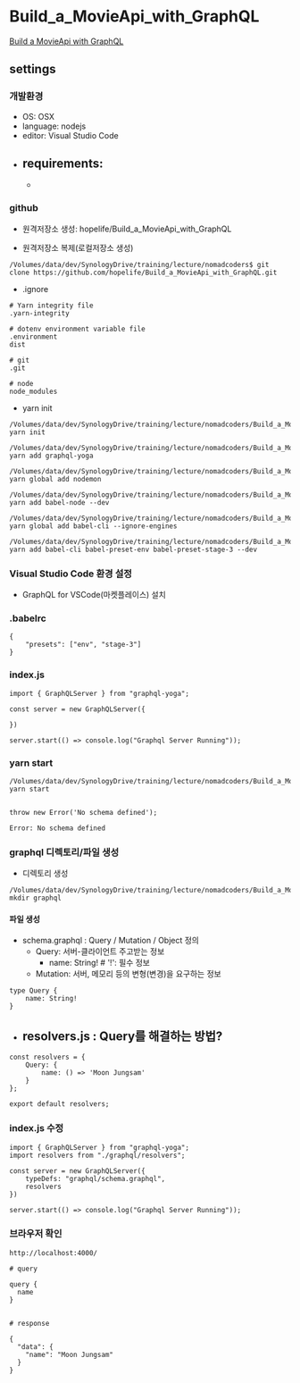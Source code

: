 # Build_a_MovieApi_with_GraphQL

[Build a MovieApi with GraphQL](https://academy.nomadcoders.co/courses/357405/lectures/5476213)

## settings

### 개발환경
- OS: OSX
- language: nodejs
- editor: Visual Studio Code
- requirements:
  - 
  - 

### github
- 원격저장소 생성: hopelife/Build_a_MovieApi_with_GraphQL

- 원격저장소 복제(로컬저장소 생성)
```
/Volumes/data/dev/SynologyDrive/training/lecture/nomadcoders$ git clone https://github.com/hopelife/Build_a_MovieApi_with_GraphQL.git
```

- .ignore
```
# Yarn integrity file
.yarn-integrity

# dotenv environment variable file
.environment
dist

# git
.git

# node
node_modules
```

- yarn init
```
/Volumes/data/dev/SynologyDrive/training/lecture/nomadcoders/Build_a_MovieApi_with_GraphQL$ yarn init

/Volumes/data/dev/SynologyDrive/training/lecture/nomadcoders/Build_a_MovieApi_with_GraphQL$ yarn add graphql-yoga

/Volumes/data/dev/SynologyDrive/training/lecture/nomadcoders/Build_a_MovieApi_with_GraphQL$ yarn global add nodemon

/Volumes/data/dev/SynologyDrive/training/lecture/nomadcoders/Build_a_MovieApi_with_GraphQL$ yarn add babel-node --dev

/Volumes/data/dev/SynologyDrive/training/lecture/nomadcoders/Build_a_MovieApi_with_GraphQL$ yarn global add babel-cli --ignore-engines

/Volumes/data/dev/SynologyDrive/training/lecture/nomadcoders/Build_a_MovieApi_with_GraphQL$ yarn add babel-cli babel-preset-env babel-preset-stage-3 --dev
```



### Visual Studio Code 환경 설정
- GraphQL for VSCode(마켓플레이스) 설치



### .babelrc
```
{
	"presets": ["env", "stage-3"]
}
```

### index.js
```
import { GraphQLServer } from "graphql-yoga";

const server = new GraphQLServer({
  
})

server.start(() => console.log("Graphql Server Running"));
```

### yarn start
```
/Volumes/data/dev/SynologyDrive/training/lecture/nomadcoders/Build_a_MovieApi_with_GraphQL$ yarn start


throw new Error('No schema defined');

Error: No schema defined
```

### graphql 디렉토리/파일 생성
- 디렉토리 생성
```
/Volumes/data/dev/SynologyDrive/training/lecture/nomadcoders/Build_a_MovieApi_with_GraphQL$ mkdir graphql
```

#### 파일 생성
- schema.graphql : Query / Mutation / Object 정의
  - Query: 서버-클라이언트 주고받는 정보
    - name: String! # '!': 필수 정보
  - Mutation: 서버, 메모리 등의 변형(변경)을 요구하는 정보

```
type Query {
    name: String!
}
```

- resolvers.js : Query를 해결하는 방법?
  - 
```
const resolvers = {
    Query: {
        name: () => 'Moon Jungsam'
    }
};

export default resolvers;
```


### index.js 수정
```
import { GraphQLServer } from "graphql-yoga";
import resolvers from "./graphql/resolvers";

const server = new GraphQLServer({
    typeDefs: "graphql/schema.graphql",
    resolvers
})

server.start(() => console.log("Graphql Server Running"));
```


### 브라우저 확인

```
http://localhost:4000/

# query

query {
  name
}


# response

{
  "data": {
    "name": "Moon Jungsam"
  }
}
```

